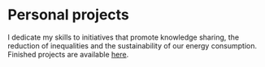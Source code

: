 
# Personal projects

I dedicate my skills to initiatives that promote knowledge sharing, the reduction of inequalities and the sustainability of our energy consumption. Finished projects are available [here](projects/).
